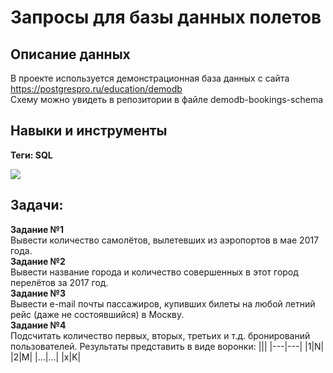# Запросы для базы данных полетов
## Описание данных
В проекте используется демонстрационная база данных с сайта https://postgrespro.ru/education/demodb \
Схему можно увидеть в репозитории в файле demodb-bookings-schema
## Навыки и инструменты
**Теги: SQL**

<img src="https://img.shields.io/badge/PostgreSQL-black?style=flat-square&logo=postgresql&logoColor=purple"/>

## Задачи:
**﻿Задание﻿ №1** \
Вывести количество самолётов, вылетевших из аэропортов в мае 2017 года.\
**﻿Задание﻿ №2** \
Вывести название города и количество совершенных в этот город перелётов за 2017 год.\
**﻿Задание﻿ №3** \
Вывести e-mail почты пассажиров, купивших билеты на любой летний рейс (даже не состоявшийся) в Москву.\
**﻿Задание﻿ №4** \
Подсчитать количество первых, вторых, третьих и т.д. бронирований пользователей. Результаты представить в виде воронки:
|||
|---|---|
|1|N|
|2|M|
|...|...|
|x|K|